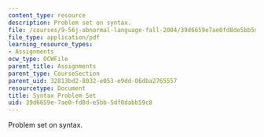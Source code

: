```yaml
---
content_type: resource
description: Problem set on syntax.
file: /courses/9-56j-abnormal-language-fall-2004/39d6659e7ae0fd8de5bb5df0dabb59c8_prob_setsolution.pdf
file_type: application/pdf
learning_resource_types:
- Assignments
ocw_type: OCWFile
parent_title: Assignments
parent_type: CourseSection
parent_uid: 32813bd2-8032-e053-e9dd-06dba2765557
resourcetype: Document
title: Syntax Problem Set
uid: 39d6659e-7ae0-fd8d-e5bb-5df0dabb59c8
---
```

Problem set on syntax.